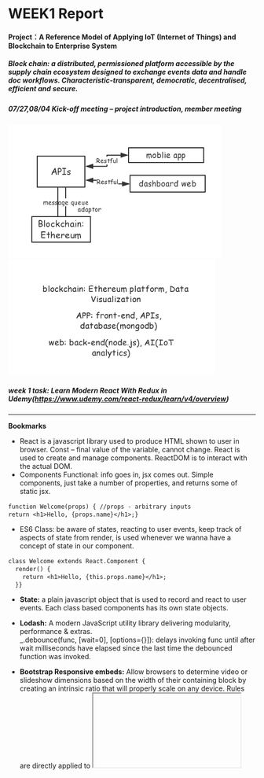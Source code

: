 # WEEK1 Report
#### Project：A Reference Model of Applying IoT (Internet of Things) and Blockchain to Enterprise System  
##### Block chain: a distributed, permissioned platform accessible by the supply chain ecosystem designed to exchange events data and handle doc workflows. Characteristic-transparent, democratic, decentralised, efficient and secure.
##### 07/27,08/04 Kick-off meeting – project introduction, member meeting
![](11.png) ![](22.png)  
##### week 1 task: Learn Modern React With Redux in Udemy(https://www.udemy.com/react-redux/learn/v4/overview)
* * *
**Bookmarks** 
- React is a javascript library used to produce HTML shown to user in browser. Const – final value of the variable, cannot change. React is used to create and manage components. ReactDOM is to interact with the actual DOM.
- Components Functional: info goes in, jsx comes out. Simple components, just take a number of properties, and returns some of static jsx. 
```
function Welcome(props) { //props - arbitrary inputs  
return <h1>Hello, {props.name}</h1>;} 
```
- ES6 Class: be aware of states, reacting to user events, keep track of aspects of state from render, is used whenever we wanna have a concept of state in our component.
```
class Welcome extends React.Component {
  render() {
    return <h1>Hello, {this.props.name}</h1>;
  }}
```
- **State:** a plain javascript object that is used to record and react to user events. Each class based components has its own state objects.  

- **Lodash:** A modern JavaScript utility library delivering modularity, performance & extras.  
_.debounce(func, [wait=0], [options={}]): delays invoking func until after wait milliseconds have elapsed since the last time the debounced function was invoked.  

- **Bootstrap Responsive embeds:** Allow browsers to determine video or slideshow dimensions based on the width of their containing block by creating an intrinsic ratio that will properly scale on any device. Rules are directly applied to <iframe>, <embed>, <video>, and <object> elements; optionally use an explicit descendant class .embed-responsive-item when you want to match the styling for other attributes.

- **Redux** is a predictable state container for JavaScript apps, is in charge of and managing application state. State is a single plain JavaScript object. Application state is totally different from component state. Redux serves to construct the application state and react provides the views to display that state. The two libraries are inherently disconnected and only use react-redux that can get clear connection between the two.  

- **Reducers** return a piece of application state, produce values of state. Are all combined together with combineReducers in index.js file of reducers. Reducers are in charge of manipulating/changing the application state over time through using actions.  

- A container is a react component that has a direct connection to the state managed by the redux.  
The search bar need to modify the state over application by dispatching actions, talk to redux where the normal component (- shows some content on the screen) does not.  
Middlewares are functions that are taken in action and depending on the action’s type and the action’s payload.  
Redux Promise - handle promise that received from axios to make ajax request.
* * *

#### Resources related to blockchain and IoT:  
[19 Industries The Blockchain Will Disrupt](https://www.youtube.com/watch?v=G3psxs3gyf8&t=148s)  
[IBM and Maersk Demo: Cross-Border Supply Chain Solution on Blockchain](https://www.youtube.com/watch?v=tdhpYQCWnCw )  
[IBM Watson Internet of Things](https://www.youtube.com/channel/UCFNoGF7Ea-FfmAjfK4ReFpA )










